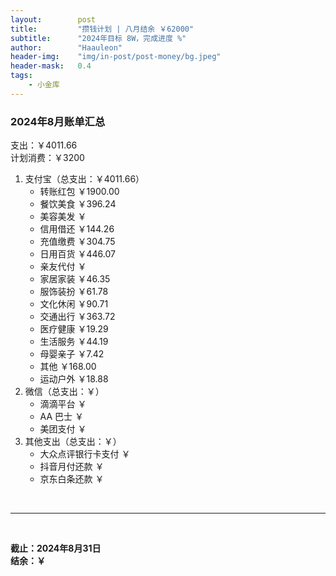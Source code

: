 ```yaml
---
layout:        post
title:         "攒钱计划 | 八月结余 ￥62000"
subtitle:      "2024年目标 8W，完成进度 %"
author:        "Haauleon"
header-img:    "img/in-post/post-money/bg.jpeg"
header-mask:   0.4
tags:
    - 小金库
---
```


### 2024年8月账单汇总             
支出：￥4011.66         
计划消费：￥3200        

1. 支付宝（总支出：￥4011.66）   
    - 转账红包 ￥1900.00   
    - 餐饮美食 ￥396.24    
    - 美容美发 ￥     
    - 信用借还 ￥144.26    
    - 充值缴费 ￥304.75     
    - 日用百货 ￥446.07      
    - 亲友代付 ￥     
    - 家居家装 ￥46.35       
    - 服饰装扮 ￥61.78    
    - 文化休闲 ￥90.71    
    - 交通出行 ￥363.72     
    - 医疗健康 ￥19.29
    - 生活服务 ￥44.19   
    - 母婴亲子 ￥7.42    
    - 其他 ￥168.00    
    - 运动户外 ￥18.88   
2. 微信（总支出：￥）      
    - 滴滴平台 ￥   
    - AA 巴士 ￥    
    - 美团支付 ￥       
3. 其他支出（总支出：￥）     
    - 大众点评银行卡支付 ￥    
    - 抖音月付还款 ￥    
    - 京东白条还款 ￥   

<br>

---

<br>

**截止：2024年8月31日**      
**结余：￥**        
